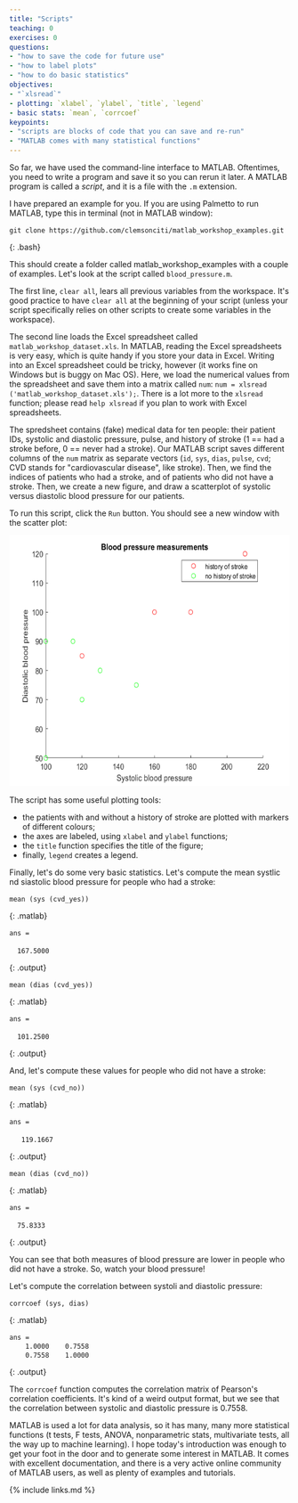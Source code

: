 ```yaml
---
title: "Scripts"
teaching: 0
exercises: 0
questions:
- "how to save the code for future use"
- "how to label plots"
- "how to do basic statistics"
objectives:
- "`xlsread`"
- plotting: `xlabel`, `ylabel`, `title`, `legend`
- basic stats: `mean`, `corrcoef`
keypoints:
- "scripts are blocks of code that you can save and re-run"
- "MATLAB comes with many statistical functions"
---
```

So far, we have used the command-line interface to MATLAB. Oftentimes, you need to write a program and save it so you can rerun it later. A MATLAB program is called a *script*, and it is a file with the `.m` extension. 

I have prepared an example for you. If you are using Palmetto to run MATLAB, type this in terminal (not in MATLAB window):

~~~
git clone https://github.com/clemsonciti/matlab_workshop_examples.git
~~~
{: .bash}

This should create a folder called matlab_workshop_examples with a couple of examples. Let's look at the script called `blood_pressure.m`. 

The first line, `clear all`, lears all previous variables from the workspace. It's good practice to have `clear all` at the beginning of your script (unless your script specifically relies on other scripts to create some variables in the workspace). 

The second line loads the Excel spreadsheet called `matlab_workshop_dataset.xls`. In MATLAB, reading the Excel spreadsheets is very easy, which is quite handy if you store your data in Excel. Writing into an Excel spreadsheet could be tricky, however (it works fine on Windows but is buggy on Mac OS). Here, we load the numerical values from the spreadsheet and save them into a matrix called `num`: `num = xlsread ('matlab_workshop_dataset.xls');`. There is a lot more to the `xlsread` function; please read `help xlsread` if you plan to work with Excel spreadsheets.

The spredsheet contains (fake) medical data for ten people: their patient IDs, systolic and diastolic pressure, pulse, and history of stroke (1 == had a stroke before, 0 == never had a stroke). Our MATLAB script saves different columns of the `num` matrix as separate vectors (`id`, `sys`, `dias`, `pulse`, `cvd`; CVD stands for "cardiovascular disease", like stroke). Then, we find the indices of patients who had a stroke, and of patients who did not have a stroke. Then, we create a new figure, and draw a scatterplot of systolic versus diastolic blood pressure for our patients.

To run this script, click the `Run` button. You should see a new window with the scatter plot:

<img src="../fig/cvd.png" style="height:450px">

The script has some useful plotting tools:
- the patients with and without a history of stroke are plotted with markers of different colours;
- the axes are labeled, using `xlabel` and `ylabel` functions;
- the `title` function specifies the title of the figure;
- finally, `legend` creates a legend.

Finally, let's do some very basic statistics. Let's compute the mean systlic nd siastolic blood pressure for people who had a stroke:

~~~
mean (sys (cvd_yes))
~~~
{: .matlab}

~~~
ans =

  167.5000
~~~
{: .output}

~~~
mean (dias (cvd_yes))
~~~
{: .matlab}

~~~
ans =

  101.2500
~~~
{: .output}

And, let's compute these values for people who did not have a stroke:

~~~
mean (sys (cvd_no))
~~~
{: .matlab}

~~~
ans =

   119.1667
~~~
{: .output}

~~~
mean (dias (cvd_no))
~~~
{: .matlab}

~~~
ans =

  75.8333
~~~
{: .output}

You can see that both measures of blood pressure are lower in people who did not have a stroke. So, watch your blood pressure!

Let's compute the correlation between systoli and diastolic pressure:

~~~
corrcoef (sys, dias)
~~~
{: .matlab}

~~~
ans =
    1.0000    0.7558
    0.7558    1.0000
~~~
{: .output}

The `corrcoef` function computes the correlation matrix of Pearson's correlation coefficients. It's kind of a weird output format, but we see that the correlation between systolic and diastolic pressure is 0.7558. 

MATLAB is used a lot for data analysis, so it has many, many more statistical functions (t tests, F tests, ANOVA, nonparametric stats, multivariate tests, all the way up to machine learning). I hope today's introduction was enough to get your foot in the door and to generate some interest in MATLAB. It comes with excellent documentation, and there is a very active online community of MATLAB users, as well as plenty of examples and tutorials.

{% include links.md %}
